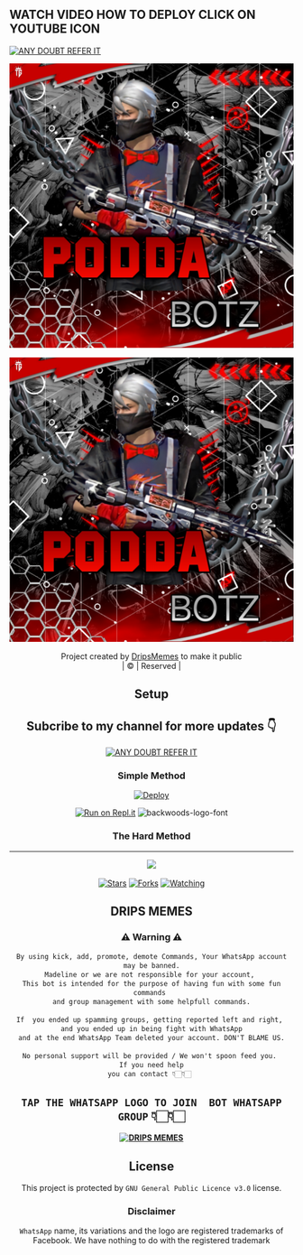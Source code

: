## WATCH VIDEO HOW TO DEPLOY CLICK ON YOUTUBE ICON


 [![ANY DOUBT REFER IT](https://www.linkpicture.com/q/YouTube-Logo-700x394.png)](https://youtu.be/QU9ffSMTLoY)

<div align="center">

 </a>
</p>
<div align="center">
  <p align="center">
<img src="20220316_204003.jpg" alt="ben-10-font" border="0"></a>



<div align="center">

 </a>
</p>
<div align="center">
  <p align="center">
<img src=20220316_204003.jpg>
</p>
  <p align="center">
<a href="https://github.com/Sathsara12"><title="Author"img src="https://img.shields.io/badge/Author-Sathsara12/Sathsara12?color=blue&style=for-the-badge&logo=whatsapp"></a>
</p>
</div>
<p align="center">
Project created by <a href="https://github.com/Sathsara12">DripsMemes</a> to make it public
    <br>
       | © |
        Reserved |
    <br> 
</p>

## Setup
<div align="center"> 


## Subcribe to my channel for more updates 👇

 [![ANY DOUBT REFER IT](https://www.linkpicture.com/q/YouTube-Logo-700x394.png)](https://www.youtube.com/channel/UC2hESq6BCRMCU-LKpl7Oq8g)





  ### Simple Method
  
[![Deploy](https://www.herokucdn.com/deploy/button.svg)](https://heroku.com/deploy?template=https://github.com/Sathsara12/podda)

  
[![Run on Repl.it](https://repl.it/badge/github/quiec/whatsAlfa)](https://replit.com/@ReinhardTuna/podda-NEW-QR?v=1)
<img src="https://fontmeme.com/permalink/220116/0c42dc0b64931810388ba399da55e927.png" alt="backwoods-logo-font" border="0"></a>  
### The Hard Method



----

  <p align="center">
  <a href="https://github.com/Sathsara12/podda">
    
<a href="https://github.com/Sathsara12/followers">
<img src="https://img.shields.io/github/repo-size/Sathsara12/podda?color=green&label=Repo%20total%20size&style=plastic">
<p align="center">
<a href="https://github.com/Sathsara12/followers"
<img title="Followers" src="https://img.shields.io/github/followers/Amal-ser?color=blue&style=flat-square"></a>
<a href="https://github.com/Sathsara12/podda/stargazers/"><img title="Stars" src="https://img.shields.io/github/stars/Sathsara12/podda?color=blue&style=flat-square"></a>
<a href="https://github.com/Sathsara12/podda/network/members"><img title="Forks" src="https://img.shields.io/github/forks/Sathsara12/podda?color=blue&style=flat-square"></a>
<a href="https://github.com/Sathsara12/podda/watchers"><img title="Watching" src="https://img.shields.io/github/watchers/Sathsara12/podda?label=Watchers&color=blue&style=flat-square"></a>
</p>

## DRIPS MEMES
    
### ⚠ Warning ⚠

```
By using kick, add, promote, demote Commands, Your WhatsApp account may be banned.
Madeline or we are not responsible for your account, 
This bot is intended for the purpose of having fun with some fun commands 
and group management with some helpfull commands.

If  you ended up spamming groups, getting reported left and right, 
and you ended up in being fight with WhatsApp
and at the end WhatsApp Team deleted your account. DON'T BLAME US.

No personal support will be provided / We won't spoon feed you. 
If you need help
you can contact 👇🏻👇🏻 
```
## ```TAP THE WHATSAPP LOGO TO JOIN  BOT WHATSAPP GROUP```   👇🏻👇🏻
 
**[![DRIPS MEMES](https://www.linkpicture.com/q/WHTSPP-LOGO.png)](https://chat.whatsapp.com/FQWYqLcXebXFsiTf9Hy4PQ)**


 
    


## License
This project is protected by `GNU General Public Licence v3.0` license.

### Disclaimer
`WhatsApp` name, its variations and the logo are registered trademarks of Facebook. We have nothing to do with the registered trademark
